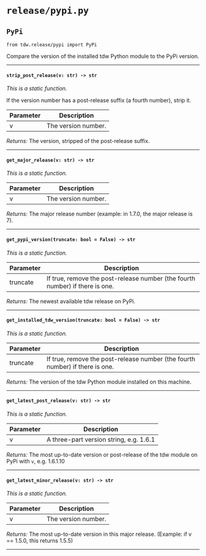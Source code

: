 # `release/pypi.py`

## `PyPi`

`from tdw.release/pypi import PyPi`

Compare the version of the installed tdw Python module to the PyPi version.

***

#### `strip_post_release(v: str) -> str`

_This is a static function._

If the version number has a post-release suffix (a fourth number), strip it.

| Parameter | Description |
| --- | --- |
| v | The version number. |

_Returns:_  The version, stripped of the post-release suffix.

***

#### `get_major_release(v: str) -> str`

_This is a static function._


| Parameter | Description |
| --- | --- |
| v | The version number. |

_Returns:_  The major release number (example: in 1.7.0, the major release is 7).

***

#### `get_pypi_version(truncate: bool = False) -> str`

_This is a static function._


| Parameter | Description |
| --- | --- |
| truncate | If true, remove the post-release number (the fourth number) if there is one. |

_Returns:_  The newest available tdw release on PyPi.

***

#### `get_installed_tdw_version(truncate: bool = False) -> str`

_This is a static function._


| Parameter | Description |
| --- | --- |
| truncate | If true, remove the post-release number (the fourth number) if there is one. |

_Returns:_  The version of the tdw Python module installed on this machine.

***

#### `get_latest_post_release(v: str) -> str`

_This is a static function._


| Parameter | Description |
| --- | --- |
| v | A three-part version string, e.g. 1.6.1 |

_Returns:_  The most up-to-date version or post-release of the tdw module on PyPi with `v`, e.g. 1.6.1.10

***

#### `get_latest_minor_release(v: str) -> str`

_This is a static function._


| Parameter | Description |
| --- | --- |
| v | The version number. |

_Returns:_  The most up-to-date version in this major release. (Example: if v == 1.5.0, this returns 1.5.5)

***

